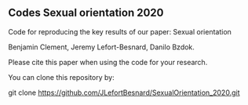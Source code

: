 ## Codes Sexual orientation 2020

Code for reproducing the key results of our paper: Sexual orientation

Benjamin Clement, Jeremy Lefort-Besnard, Danilo Bzdok.

Please cite this paper when using the code for your research.

You can clone this repository by:

git clone https://github.com/JLefortBesnard/SexualOrientation_2020.git
